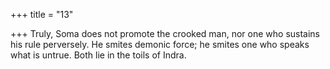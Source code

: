 +++
title = "13"

+++
Truly, Soma does not promote the crooked man, nor one who sustains  his rule perversely.
He smites demonic force; he smites one who speaks what is untrue.
Both lie in the toils of Indra.